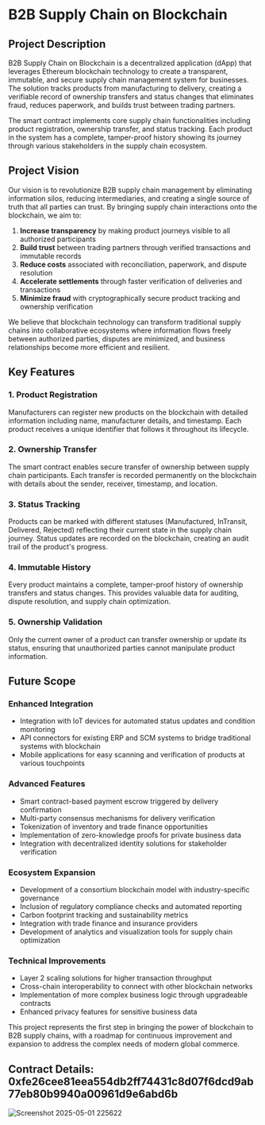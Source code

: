 # B2B Supply Chain on Blockchain

## Project Description

B2B Supply Chain on Blockchain is a decentralized application (dApp) that leverages Ethereum blockchain technology to create a transparent, immutable, and secure supply chain management system for businesses. The solution tracks products from manufacturing to delivery, creating a verifiable record of ownership transfers and status changes that eliminates fraud, reduces paperwork, and builds trust between trading partners.

The smart contract implements core supply chain functionalities including product registration, ownership transfer, and status tracking. Each product in the system has a complete, tamper-proof history showing its journey through various stakeholders in the supply chain ecosystem.

## Project Vision

Our vision is to revolutionize B2B supply chain management by eliminating information silos, reducing intermediaries, and creating a single source of truth that all parties can trust. By bringing supply chain interactions onto the blockchain, we aim to:

1. **Increase transparency** by making product journeys visible to all authorized participants
2. **Build trust** between trading partners through verified transactions and immutable records
3. **Reduce costs** associated with reconciliation, paperwork, and dispute resolution
4. **Accelerate settlements** through faster verification of deliveries and transactions
5. **Minimize fraud** with cryptographically secure product tracking and ownership verification

We believe that blockchain technology can transform traditional supply chains into collaborative ecosystems where information flows freely between authorized parties, disputes are minimized, and business relationships become more efficient and resilient.

## Key Features

### 1. Product Registration
Manufacturers can register new products on the blockchain with detailed information including name, manufacturer details, and timestamp. Each product receives a unique identifier that follows it throughout its lifecycle.

### 2. Ownership Transfer
The smart contract enables secure transfer of ownership between supply chain participants. Each transfer is recorded permanently on the blockchain with details about the sender, receiver, timestamp, and location.

### 3. Status Tracking
Products can be marked with different statuses (Manufactured, InTransit, Delivered, Rejected) reflecting their current state in the supply chain journey. Status updates are recorded on the blockchain, creating an audit trail of the product's progress.

### 4. Immutable History
Every product maintains a complete, tamper-proof history of ownership transfers and status changes. This provides valuable data for auditing, dispute resolution, and supply chain optimization.

### 5. Ownership Validation
Only the current owner of a product can transfer ownership or update its status, ensuring that unauthorized parties cannot manipulate product information.

## Future Scope

### Enhanced Integration
- Integration with IoT devices for automated status updates and condition monitoring
- API connectors for existing ERP and SCM systems to bridge traditional systems with blockchain
- Mobile applications for easy scanning and verification of products at various touchpoints

### Advanced Features
- Smart contract-based payment escrow triggered by delivery confirmation
- Multi-party consensus mechanisms for delivery verification
- Tokenization of inventory and trade finance opportunities
- Implementation of zero-knowledge proofs for private business data
- Integration with decentralized identity solutions for stakeholder verification

### Ecosystem Expansion
- Development of a consortium blockchain model with industry-specific governance
- Inclusion of regulatory compliance checks and automated reporting
- Carbon footprint tracking and sustainability metrics
- Integration with trade finance and insurance providers
- Development of analytics and visualization tools for supply chain optimization

### Technical Improvements
- Layer 2 scaling solutions for higher transaction throughput
- Cross-chain interoperability to connect with other blockchain networks
- Implementation of more complex business logic through upgradeable contracts
- Enhanced privacy features for sensitive business data

This project represents the first step in bringing the power of blockchain to B2B supply chains, with a roadmap for continuous improvement and expansion to address the complex needs of modern global commerce.
## Contract Details: 0xfe26cee81eea554db2ff74431c8d07f6dcd9ab77eb80b9940a00961d9e6abd6b
![Screenshot 2025-05-01 225622](https://github.com/user-attachments/assets/5121833d-13b1-440a-a9d4-b61be0cdb480)
